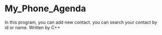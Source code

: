 # My_Phone_Agenda
In this program, you can add new contact. you can search your contact by id or name. Written by C++
